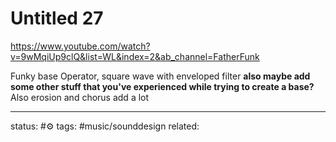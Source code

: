 # Untitled 27
https://www.youtube.com/watch?v=9wMqiUp9clQ&list=WL&index=2&ab_channel=FatherFunk

Funky base
Operator, square wave with enveloped filter
**also maybe add some other stuff that you've experienced while trying to create a base?**
Also erosion and chorus add a lot

--- 
status: #⚙️ 
tags: #music/sounddesign
related: 